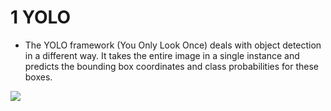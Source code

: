 # 1 YOLO
* The YOLO framework (You Only Look Once)  deals with object detection in a different way. It takes the entire image in a single
instance and predicts the bounding box coordinates and class probabilities for these boxes.

![](ObjectdetectionusingYOLO/images/index.png)

